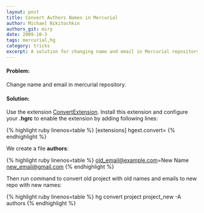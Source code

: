 ```yaml
---
layout: post
title: Convert Authors Names in Mercurial
author: Michael Nikitochkin
authors_git: miry
date: 2009-10-3
tags: mercurial,hg
category: tricks
excerpt: A solution for changing name and email in Mercurial repository.
---
```


#### Problem:
Change name and email in mercurial repository.
    
#### Solution: 
Use the extension [ConvertExtension](http://mercurial.selenic.com/wiki/ConvertExtension). Install this extension and configure your __.hgrc__ to enable the extension by adding following lines:

{% highlight ruby linenos=table %}
  [extensions]
  hgext.convert=
{% endhighlight %}

We create a file __authors__:

{% highlight ruby linenos=table %}
  old_email@example.com=New Name <new_email@gmail.com>
{% endhighlight %}

Then run command to convert old project with old names and emails to new repo with new names:

{% highlight ruby linenos=table %}
  hg convert project project_new -A authors
{% endhighlight %}
